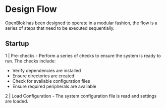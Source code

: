 # Design Flow

OpenBlok has been designed to operate in a modular fashion, the flow is a series of steps that need to be executed sequentially.

## Startup

1 | Pre-checks - Perform a series of checks to ensure the system is ready to run. The checks include:

- Verify dependencies are installed
- Ensure directories are created
- Check for available configuration files
- Ensure required peripherals are available

2 | Load Configuration - The system configuration file is read and settings are loaded.
